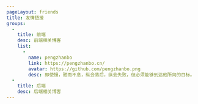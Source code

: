 ```yaml
---
pageLayout: friends
title: 友情链接
groups:
  - 
    title: 前端
    desc: 前端相关博客
    list:
      -
        name: pengzhanbo
        link: https://pengzhanbo.cn/
        avatar: https://github.com/pengzhanbo.png
        desc: 即使慢，驰而不息，纵会落后，纵会失败，但必须能够到达他所向的目标。
  - 
    title: 后端
    desc: 后端相关博客
---
```

